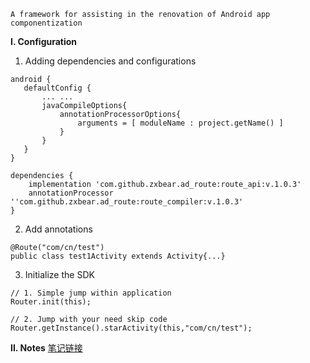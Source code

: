 ```
A framework for assisting in the renovation of Android app componentization
```

**I. Configuration**
1. Adding dependencies and configurations
```
android {
   defaultConfig {
       ... ...
       javaCompileOptions{
           annotationProcessorOptions{
               arguments = [ moduleName : project.getName() ]
           }
       }
   }     
}

dependencies {
    implementation 'com.github.zxbear.ad_route:route_api:v.1.0.3'
    annotationProcessor ''com.github.zxbear.ad_route:route_compiler:v.1.0.3'
}
```
2. Add annotations
```
@Route("com/cn/test")
public class test1Activity extends Activity{...}
```
3. Initialize the SDK
```
// 1. Simple jump within application
Router.init(this);

// 2. Jump with your need skip code
Router.getInstance().starActivity(this,"com/cn/test");
```

**II. Notes**
[笔记链接](http://note.youdao.com/noteshare?id=97991a678d2862557ef388622a8e52e5&sub=1F6043489AC14F13A82967CB88935E77)

